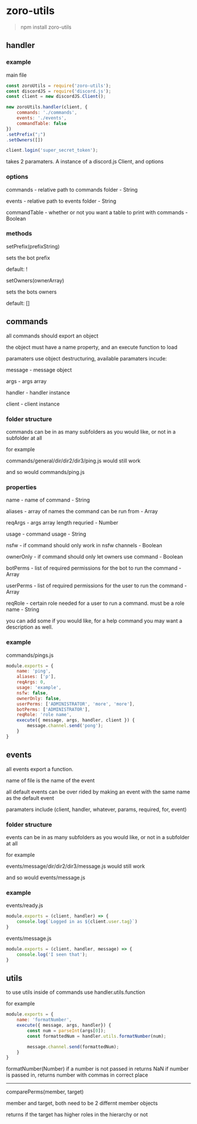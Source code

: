 # zoro-utils
> npm install zoro-utils

## handler

### example

main file
```js
const zoroUtils = require('zoro-utils');
const discordJS = require('discord.js');
const client = new discordJS.Client();

new zoroUtils.handler(client, {
    commands: './commands',
    events: './events',
    commandTable: false
})
.setPrefix(";")
.setOwners([])

client.login('super_secret_token');
```

takes 2 paramaters. A instance of a discord.js Client, and options

### options

commands - relative path to commands folder - String

events - relative path to events folder - String

commandTable - whether or not you want a table to print with commands - Boolean

### methods
setPrefix(prefixString)

sets the bot prefix 

default: !

setOwners(ownerArray)

sets the bots owners

default: []


## commands

all commands should export an object

the object must have a name property, and an execute function to load

paramaters use object destructuring, available paramaters incude:

message - message object

args - args array

handler - handler instance

client - client instance

### folder structure
commands can be in as many subfolders as you would like, or not in a subfolder at all

for example

commands/general/dir/dir2/dir3/ping.js would still work

and so would commands/ping.js

### properties
name - name of command - String

aliases - array of names the command can be run from - Array

reqArgs - args array length requried - Number

usage - command usage - String

nsfw - if command should only work in nsfw channels - Boolean

ownerOnly - if command should only let owners use command - Boolean

botPerms - list of required permissions for the bot to run the command - Array

userPerms - list of required permissions for the user to run the command - Array

reqRole - certain role needed for a user to run a command. must be a role name - String

you can add some if you would like, for a help command you may want a description as well.

### example

commands/pings.js

```js
module.exports = {
    name: 'ping',
    aliases: ['p'],
    reqArgs: 0,
    usage: 'example',
    nsfw: false,
    ownerOnly: false,
    userPerms: ['ADMINISTRATOR', 'more', 'more'],
    botPerms: ['ADMINISTRATOR'],
    reqRole: 'role name',
    execute({ message, args, handler, client }) {
        message.channel.send('pong');
    }
}
```

## events

all events export a function.

name of file is the name of the event

all default events can be over rided by making an event with the same name as the default event

paramaters include (client, handler, whatever, params, required, for, event)

### folder structure

events can be in as many subfolders as you would like, or not in a subfolder at all

for example

events/message/dir/dir2/dir3/message.js would still work

and so would events/message.js

### example

events/ready.js

```js
module.exports = (client, handler) => {
    console.log(`Logged in as ${client.user.tag}`)
}
```

events/message.js

```js
module.exports = (client, handler, message) => {
    console.log('I seen that');
} 
```

## utils

to use utils inside of commands use handler.utils.function

for example
```js
module.exports = {
    name: 'formatNumber',
    execute({ message, args, handler}) {
        const num = parseInt(args[0]);
        const formattedNum = handler.utils.formatNumber(num);

        message.channel.send(formattedNum);
    }
}
```

formatNumber(Number)
if a number is not passed in returns NaN
if number is passed in, returns number with commas in correct place

___

comparePerms(member, target)

member and target, both need to be 2 differnt member objects

returns if the target has higher roles in the hierarchy or not


